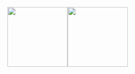 <img align="" height="137px" src="https://github-readme-stats.vercel.app/api?username=jackylw&hide_title=true&hide_border=true&show_icons=true&include_all_commits=true&line_height=21&bg_color=0,EC6C6C,FFD479,FFFC79,73FA79&theme=graywhite&locale=cn" /><img align="" height="137px" src="https://github-readme-stats.vercel.app/api/top-langs/?username=jackylw&hide_title=true&hide_border=true&layout=compact&bg_color=0,73FA79,73FDFF,D783FF&theme=graywhite&locale=cn" />
